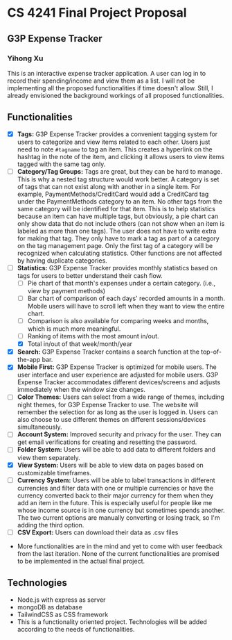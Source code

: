 # CS 4241 Final Project Proposal

## G3P Expense Tracker

### Yihong Xu

This is an interactive expense tracker application. A user can log in to record their spending/income and view them as a list. I will not be implementing all the proposed functionalities if time doesn't allow. Still, I already envisioned the background workings of all proposed functionalities.

## Functionalities

- [x] **Tags:** G3P Expense Tracker provides a convenient tagging system for users to categorize and view items related to each other. Users just need to note `#tagname` to tag an item. This creates a hyperlink on the hashtag in the note of the item, and clicking it allows users to view items tagged with the same tag only.
- [ ] **Category/Tag Groups:** Tags are great, but they can be hard to manage. This is why a nested tag structure would work better. A category is set of tags that can not exist along with another in a single item. For example, PaymentMethods/CreditCard would add a CreditCard tag under the PaymentMethods category to an item. No other tags from the same category will be identified for that item. This is to help statistics because an item can have multiple tags, but obviously, a pie chart can only show data that do not include others (can not show when an item is labeled as more than one tags). The user does not have to write extra for making that tag. They only have to mark a tag as part of a category on the tag management page. Only the first tag of a category will be recognized when calculating statistics. Other functions are not affected by having duplicate categories.
- [ ] **Statistics:** G3P Expense Tracker provides monthly statistics based on tags for users to better understand their cash flow.
	- [ ] Pie chart of that month's expenses under a certain category. (i.e., view by payment methods)
	- [ ] Bar chart of comparison of each days' recorded amounts in a month. Mobile users will have to scroll left when they want to view the entire chart.
	- [ ] Comparison is also available for comparing weeks and months, which is much more meaningful.
	- [ ] Ranking of items with the most amount in/out.
	- [x] Total in/out of that week/month/year
- [x] **Search:** G3P Expense Tracker contains a search function at the top-of-the-app bar.
- [x] **Mobile First:** G3P Expense Tracker is optimized for mobile users. The user interface and user experience are adjusted for mobile users. G3P Expense Tracker accommodates different devices/screens and adjusts immediately when the window size changes.
- [ ] **Color Themes:** Users can select from a wide range of themes, including night themes, for G3P Expense Tracker to use. The website will remember the selection for as long as the user is logged in. Users can also choose to use different themes on different sessions/devices simultaneously.
- [ ] **Account System:** Improved security and privacy for the user. They can get email verifications for creating and resetting the password.
- [ ] **Folder System:** Users will be able to add data to different folders and view them separately.
- [x] **View System:** Users will be able to view data on pages based on customizable timeframes.
- [ ] **Currency System:** Users will be able to label transactions in different currencies and filter data with one or multiple currencies or have the currency converted back to their major currency for them when they add an item in the future. This is especially useful for people like me whose income source is in one currency but sometimes spends another. The two current options are manually converting or losing track, so I'm adding the third option.
- [ ] **CSV Export:** Users can download their data as .csv files
- More functionalities are in the mind and yet to come with user feedback from the last iteration. None of the current functionalities are promised to be implemented in the actual final project.

## Technologies

- Node.js with express as server
- mongoDB as database
- TailwindCSS as CSS framework
- This is a functionality oriented project. Technologies will be added according to the needs of functionalities.